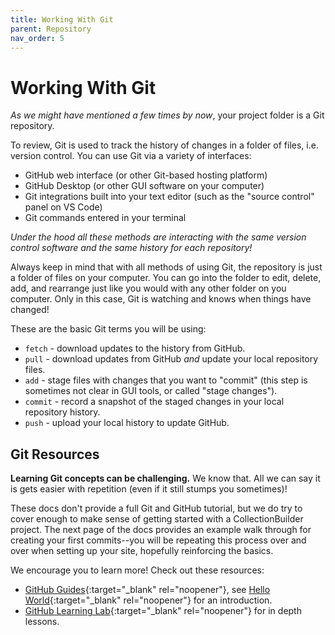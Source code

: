 ```yaml
---
title: Working With Git
parent: Repository
nav_order: 5
---
```


# Working With Git

*As we might have mentioned a few times by now*, your project folder is a Git repository.

To review, Git is used to track the history of changes in a folder of files, i.e. version control.
You can use Git via a variety of interfaces: 

- GitHub web interface (or other Git-based hosting platform)
- GitHub Desktop (or other GUI software on your computer)
- Git integrations built into your text editor (such as the "source control" panel on VS Code)
- Git commands entered in your terminal

*Under the hood all these methods are interacting with the same version control software and the same history for each repository!*

Always keep in mind that with all methods of using Git, the repository is just a folder of files on your computer. 
You can go into the folder to edit, delete, add, and rearrange just like you would with any other folder on you computer. 
Only in this case, Git is watching and knows when things have changed!

These are the basic Git terms you will be using:

- `fetch` - download updates to the history from GitHub.
- `pull` - download updates from GitHub *and* update your local repository files.
- `add` - stage files with changes that you want to "commit" (this step is sometimes not clear in GUI tools, or called "stage changes").
- `commit` - record a snapshot of the staged changes in your local repository history.
- `push` - upload your local history to update GitHub.

## Git Resources

**Learning Git concepts can be challenging.**
We know that.
All we can say it is gets easier with repetition (even if it still stumps you sometimes)!

These docs don't provide a full Git and GitHub tutorial, but we do try to cover enough to make sense of getting started with a CollectionBuilder project.
The next page of the docs provides an example walk through for creating your first commits--you will be repeating this process over and over when setting up your site, hopefully reinforcing the basics.

We encourage you to learn more!
Check out these resources: 

- [GitHub Guides](https://guides.github.com/){:target="_blank" rel="noopener"}, see [Hello World](https://guides.github.com/activities/hello-world/){:target="_blank" rel="noopener"} for an introduction.
- [GitHub Learning Lab](https://lab.github.com/){:target="_blank" rel="noopener"} for in depth lessons.
